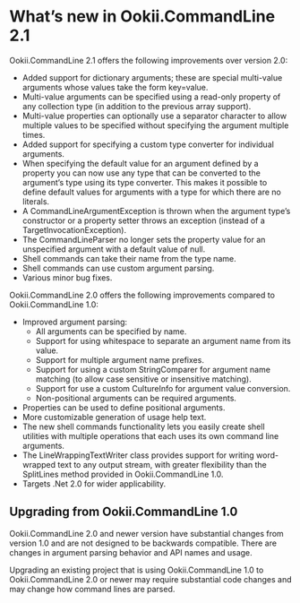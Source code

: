 # What’s new in Ookii.CommandLine 2.1

Ookii.CommandLine 2.1 offers the following improvements over version 2.0:

* Added support for dictionary arguments; these are special multi-value arguments whose values take the form key=value.
* Multi-value arguments can be specified using a read-only property of any collection type (in addition to the previous array support).
* Multi-value properties can optionally use a separator character to allow multiple values to be specified without specifying the argument multiple times.
* Added support for specifying a custom type converter for individual arguments.
* When specifying the default value for an argument defined by a property you can now use any type that can be converted to the argument’s type using its type converter. This makes it possible to define default values for arguments with a type for which there are no literals.
* A CommandLineArgumentException is thrown when the argument type’s constructor or a property setter throws an exception (instead of a TargetInvocationException).
* The CommandLineParser no longer sets the property value for an unspecified argument with a default value of null.
* Shell commands can take their name from the type name.
* Shell commands can use custom argument parsing.
* Various minor bug fixes.

Ookii.CommandLine 2.0 offers the following improvements compared to Ookii.CommandLine 1.0:

* Improved argument parsing:
	* All arguments can be specified by name.
	* Support for using whitespace to separate an argument name from its value.
	* Support for multiple argument name prefixes.
	* Support for using a custom StringComparer for argument name matching (to allow case sensitive or insensitive matching).
	* Support for use a custom CultureInfo for argument value conversion.
	* Non-positional arguments can be required arguments.
* Properties can be used to define positional arguments.
* More customizable generation of usage help text.
* The new shell commands functionality lets you easily create shell utilities with multiple operations that each uses its own command line arguments.
* The LineWrappingTextWriter class provides support for writing word-wrapped text to any output stream, with greater flexibility than the SplitLines method provided in Ookii.CommandLine 1.0.
* Targets .Net 2.0 for wider applicability.

## Upgrading from Ookii.CommandLine 1.0

Ookii.CommandLine 2.0 and newer version have substantial changes from version 1.0 and are not designed to be backwards compatible. There are changes in argument parsing behavior and API names and usage.

Upgrading an existing project that is using Ookii.CommandLine 1.0 to Ookii.CommandLine 2.0 or newer may require substantial code changes and may change how command lines are parsed.
